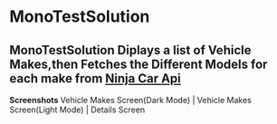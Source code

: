 # MonoTestSolution

##  MonoTestSolution Diplays a list of Vehicle Makes,then Fetches the Different Models for each make from [Ninja Car Api](https://api-ninjas.com/api/cars)

**Screenshots**
Vehicle Makes Screen(Dark Mode) |  Vehicle Makes Screen(Light Mode) | Details Screen
   
   

